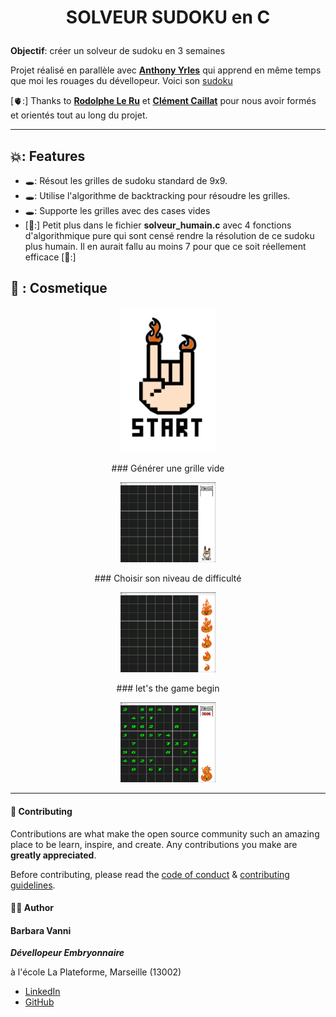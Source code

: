 
# <p align="center">SOLVEUR SUDOKU en C</p>
  
**Objectif**: créer un solveur de sudoku en 3 semaines 

Projet réalisé en parallèle avec **[Anthony Yrles](https://github.com/anthony-yrles)** qui apprend en même temps que moi les rouages du dévellopeur. Voici son [sudoku](https://github.com/anthony-yrles/Sudoku_en_C)

[🫀:] Thanks to **[Rodolphe Le Ru](https://github.com/rle-ru)** et **[Clément Caillat](https://github.com/clement-caillat)** pour nous avoir formés et orientés tout au long du projet. 

----------

## 💥: Features    

- 🕳️: Résout les grilles de sudoku standard de 9x9.
- 🕳️: Utilise l'algorithme de backtracking pour résoudre les grilles.
- 🕳️: Supporte les grilles avec des cases vides
- [🤖:] Petit plus dans le fichier **solveur_humain.c** avec 4 fonctions d'algorithmique pure qui sont censé rendre la résolution de ce sudoku plus humain. Il en aurait fallu au moins 7 pour que ce soit réellement efficace [🤖:] 


## :ninja: : Cosmetique

<p align="center"><img src="Assets/bouton start flame.png" width=30% height=30%></p>

<p align="center"> ### Générer une grille vide </p>

<p align="center"><img src="Assets/CE 1.png" width=30% height=30%></p>

<p align="center"> ### Choisir son niveau de difficulté </p>

<p align="center"><img src="Assets/CE 2.png" width=30% height=30%></p>

<p align="center"> ### let's the game begin </p>

<p align="center"><img src="Assets/CE 3.png" width=30% height=30%></p>

----------

#### 🍰 Contributing    
Contributions are what make the open source community such an amazing place to be learn, inspire, and create. Any contributions you make are **greatly appreciated**.

Before contributing, please read the [code of conduct](CODE_OF_CONDUCT.md) & [contributing guidelines](CONTRIBUTING.md).
        

#### 🙆‍♀️ Author
#### Barbara Vanni
***Dévellopeur Embryonnaire***
<p>à l'école La Plateforme, Marseille (13002)<p>

- [LinkedIn](https://www.linkedin.com/in/barbara-vanni-225969185/)
- [GitHub](https://github.com/barbara-vanni)
        
